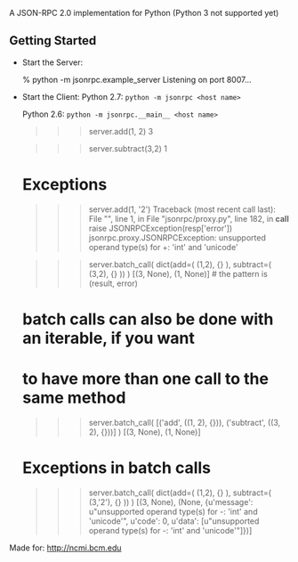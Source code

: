 A JSON-RPC 2.0 implementation for Python (Python 3 not supported yet)


## Getting Started

- Start the Server:

    % python -m jsonrpc.example_server
    Listening on port 8007...

- Start the Client:
  Python 2.7: `python -m jsonrpc <host name>`
  
  Python 2.6: `python -m jsonrpc.__main__ <host name>`


    >>> server.add(1, 2)
    3

    >>> server.subtract(3,2)
    1

    # Exceptions
    >>> server.add(1, '2')
    Traceback (most recent call last):
      File "<stdin>", line 1, in <module>
      File "jsonrpc/proxy.py", line 182, in __call__
        raise JSONRPCException(resp['error'])
    jsonrpc.proxy.JSONRPCException: unsupported operand type(s) for +: 'int' and 'unicode'


     >>> server.batch_call( dict(add=( (1,2), {} ), subtract=( (3,2), {} )) )
     [(3, None), (1, None)] # the pattern is (result, error)

     # batch calls can also be done with an iterable, if you want
     # to have more than one call to the same method
     >>> server.batch_call( [('add', ((1, 2), {})), ('subtract', ((3, 2), {}))] )
     [(3, None), (1, None)]

     # Exceptions in batch calls
     >>> server.batch_call( dict(add=( (1,2), {} ), subtract=( (3,'2'), {} )) )
     [(3, None), (None, {u'message': u"unsupported operand type(s) for -: 'int' 
     and 'unicode'", u'code': 0, u'data': [u"unsupported operand type(s) for -: 
     'int' and 'unicode'"]})]



Made for:
    http://ncmi.bcm.edu